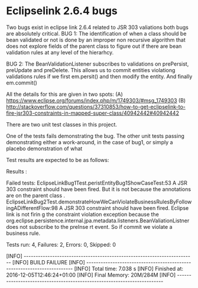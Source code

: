 # Eclipselink 2.6.4 bugs

Two bugs exist in eclipse link 2.6.4 related to JSR 303 valiations both bugs are absolutely critical.
BUG 1:
The identification of when a class should be bean validated or not is done by an improper non recursive algorithm that does
not explore fields of the parent class to figure out if there are bean validation rules at any level of the hierarhcy.

BUG 2:
The BeanValidationListener subscribes to validations on prePersist, preUpdate and preDelete.
This allows us to commit entities violationg validations rules if we first em.persit() and then modify the entity.
And finally em.commit()


All the details for this are given in two spots:
(A) https://www.eclipse.org/forums/index.php/m/1749303/#msg_1749303
(B) http://stackoverflow.com/questions/37310853/how-to-get-eclipselink-to-fire-jsr303-constraints-in-mapped-super-class/40942442#40942442

There are two unit test classes in this project.

One of the tests fails demonstrating the bug.
The other unit tests passing demonstrating either a work-around, in the case of bug1, or simply a placebo demonstration of what

Test results are expected to be as follows:



Results :

Failed tests:
  EclipseLinkBug1Test.peristEntityBug1ShowCaseTest:53 A JSR 303 constraint should have been fired. But it is not because the annotations are on the parent class
.
  EclipseLinkBug2Test.demonstrateHowWeCanViolateBusinessRulesByFollowingADifferentFlow:98 A JSR 303 constraint should have been fired. Eclipse link is not firin
g the constraint violation exception because the org.eclipse.persistence.internal.jpa.metadata.listeners.BeanValiationListner  does not subscribe to the preInse
rt event. So if commit we violate a business rule.

Tests run: 4, Failures: 2, Errors: 0, Skipped: 0

[INFO] ------------------------------------------------------------------------
[INFO] BUILD FAILURE
[INFO] ------------------------------------------------------------------------
[INFO] Total time: 7.038 s
[INFO] Finished at: 2016-12-05T12:46:24+01:00
[INFO] Final Memory: 20M/284M
[INFO] ------------------------------------------------------------------------
